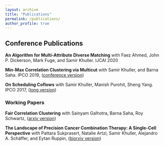 ```yaml
---
layout: archive
title: "Publications"
permalink: /publications/
author_profile: true
---
```

## Conference Publications

**An Algorithm for Multi-Attribute Diverse Matching** with Faez Ahmed, John P. Dickerson, Mark Fuge, and Samir Khuller. IJCAI 2020

**Min-Max Correlation Clustering via Multicut** with Samir Khuller, and Barna Saha. IPCO 2019, ([conference version](https://link.springer.com/chapter/10.1007/978-3-030-17953-3_2))

**On Scheduling Coflows** with Samir Khuller, Manish Purohit, Sheng Yang. IPCO 2017, ([long version](https://sabaahmadi.github.io/files/coflow.pdf))

### Working Papers

**Fair Correlation Clustering** with Sainyam Galhotra, Barna Saha, Roy Schwartz, ([arxiv version](https://arxiv.org/abs/2002.03508))

**The Landscape of Precision Cancer Combination Therapy: A Single-Cell Perspective** with Pattara Sukprasert, Natalie Artzi, Samir Khuller, Alejandro A. Schäffer, and Eytan Ruppin, ([biorxiv version](https://www.biorxiv.org/content/10.1101/2020.01.28.923532v1))
